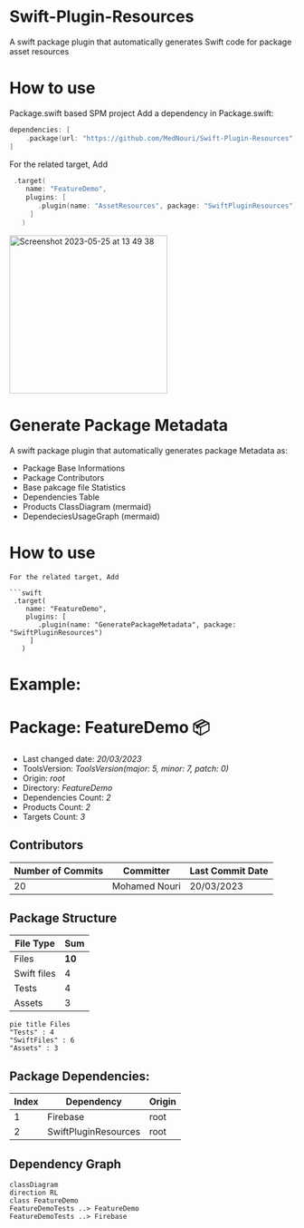 # Swift-Plugin-Resources
A swift package plugin that automatically generates Swift code for package asset resources


# How to use 


Package.swift based SPM project
Add a dependency in Package.swift:
```swift
dependencies: [
    .package(url: "https://github.com/MedNouri/Swift-Plugin-Resources", branch: "main")
]

```
For the related target, Add

```swift
 .target(
    name: "FeatureDemo",
    plugins: [
       .plugin(name: "AssetResources", package: "SwiftPluginResources")
     ]
   )
```


<img width="279" alt="Screenshot 2023-05-25 at 13 49 38" src="https://github.com/MedNouri/Swift-Plugin-Resources/assets/17935370/00b77299-9002-438b-bb1e-a3ab5d944e8f">


# Generate Package Metadata
A swift package plugin that automatically generates package Metadata as:
- Package Base Informations
- Package Contributors
- Base pakcage file Statistics
- Dependencies Table 
- Products ClassDiagram (mermaid)
- DependeciesUsageGraph (mermaid)

# How to use 

```
For the related target, Add

```swift
 .target(
    name: "FeatureDemo",
    plugins: [
       .plugin(name: "GeneratePackageMetadata", package: "SwiftPluginResources")
     ]
   )
```

# Example:

# Package: FeatureDemo 📦
-  Last changed date: *20/03/2023*
-  ToolsVersion: *ToolsVersion(major: 5, minor: 7, patch: 0)*
-  Origin: *root*
-  Directory: *FeatureDemo*
-  Dependencies Count: *2*
-  Products Count: *2*
-  Targets Count: *3*


## Contributors 

| Number of Commits | Committer | Last Commit Date |
|------|-----------|-----------------|
|20| Mohamed Nouri| 20/03/2023

## Package Structure

| File Type | Sum |
|-------|------------|
| Files |**10**|
| Swift files |4|
| Tests |4|
| Assets |3|

```mermaid
pie title Files
"Tests" : 4
"SwiftFiles" : 6
"Assets" : 3
```
## Package Dependencies:

| Index | Dependency | Origin |
|-------|------------|--------|
|  1  |  Firebase  | root  |
|  2  |  SwiftPluginResources  | root  |

## Dependency Graph 

```mermaid
classDiagram
direction RL
class FeatureDemo
FeatureDemoTests ..> FeatureDemo
FeatureDemoTests ..> Firebase
```
 




